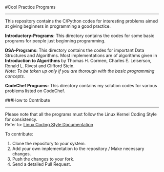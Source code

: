 #Cool Practice Programs
<hr>

This repository contains the C/Python codes for interesting problems aimed at giving beginners in programming a good practice. <br>

<b>Introductory-Programs:</b> This directory contains the codes for some basic programs for people just beginning programming.<br>

<b>DSA-Programs:</b> This directory contains the codes for important Data Structures and Algorithms. Most implementations are of algorithms given in <b>Introduction to Algorithms</b> by Thomas H. Cormen, Charles E. Leiserson, Ronald L. Rivest and Clifford Stein.<br>
<i>Note: To be taken up only if you are thorough with the basic programming concepts.</i><br>

<b>CodeChef Programs:</b> This directory contains my solution codes for various problems listed on CodeChef.<br>

###How to Contribute
<hr>

Please note that all the programs must follow the Linux Kernel Coding Style for consistency. </br>
Refer to: [Linux Coding Style Documentation](https://www.kernel.org/doc/Documentation/CodingStyle)

To contribute:</br>
1. Clone the repository to your system. </br>
2. Add your own implementation to the repository / Make necessary changes. </br>
3. Push the changes to your fork. </br>
4. Send a detailed Pull Request. </br>